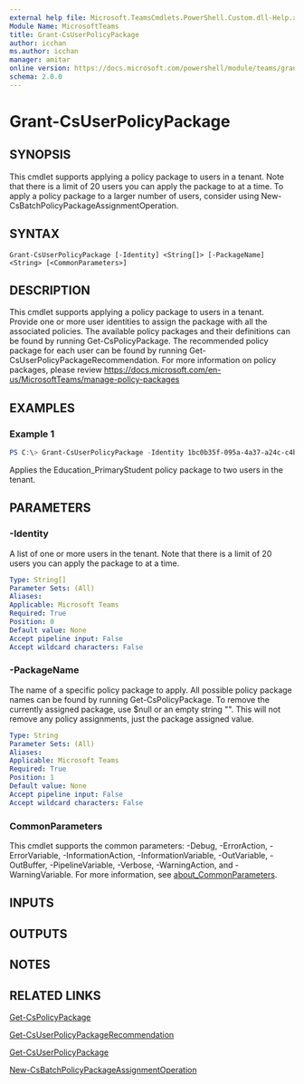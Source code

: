 ```yaml
---
external help file: Microsoft.TeamsCmdlets.PowerShell.Custom.dll-Help.xml
Module Name: MicrosoftTeams
title: Grant-CsUserPolicyPackage
author: icchan
ms.author: icchan
manager: amitar
online version: https://docs.microsoft.com/powershell/module/teams/grant-csuserpolicypackage
schema: 2.0.0
---
```


# Grant-CsUserPolicyPackage

## SYNOPSIS

This cmdlet supports applying a policy package to users in a tenant. Note that there is a limit of 20 users you can apply the package to at a time. To apply a policy package to a larger number of users, consider using New-CsBatchPolicyPackageAssignmentOperation.

## SYNTAX

```
Grant-CsUserPolicyPackage [-Identity] <String[]> [-PackageName] <String> [<CommonParameters>]
```

## DESCRIPTION

This cmdlet supports applying a policy package to users in a tenant. Provide one or more user identities to assign the package with all the associated policies. The available policy packages and their definitions can be found by running Get-CsPolicyPackage. The recommended policy package for each user can be found by running Get-CsUserPolicyPackageRecommendation.
For more information on policy packages, please review https://docs.microsoft.com/en-us/MicrosoftTeams/manage-policy-packages

## EXAMPLES

### Example 1
```powershell
PS C:\> Grant-CsUserPolicyPackage -Identity 1bc0b35f-095a-4a37-a24c-c4b6049816ab,johndoe@example.com -PackageName Education_PrimaryStudent
```

Applies the Education_PrimaryStudent policy package to two users in the tenant.

## PARAMETERS

### -Identity

A list of one or more users in the tenant. Note that there is a limit of 20 users you can apply the package to at a time.

```yaml
Type: String[]
Parameter Sets: (All)
Aliases:
Applicable: Microsoft Teams
Required: True
Position: 0
Default value: None
Accept pipeline input: False
Accept wildcard characters: False
```

### -PackageName

The name of a specific policy package to apply. All possible policy package names can be found by running Get-CsPolicyPackage. To remove the currently assigned package, use $null or an empty string "". This will not remove any policy assignments, just the package assigned value.

```yaml
Type: String
Parameter Sets: (All)
Aliases:
Applicable: Microsoft Teams
Required: True
Position: 1
Default value: None
Accept pipeline input: False
Accept wildcard characters: False
```

### CommonParameters
This cmdlet supports the common parameters: -Debug, -ErrorAction, -ErrorVariable, -InformationAction, -InformationVariable, -OutVariable, -OutBuffer, -PipelineVariable, -Verbose, -WarningAction, and -WarningVariable. For more information, see [about_CommonParameters](https://go.microsoft.com/fwlink/?LinkID=113216).

## INPUTS

## OUTPUTS

## NOTES

## RELATED LINKS

[Get-CsPolicyPackage](Get-CsPolicyPackage.md)

[Get-CsUserPolicyPackageRecommendation](Get-CsUserPolicyPackageRecommendation.md)

[Get-CsUserPolicyPackage](Get-CsUserPolicyPackage.md)

[New-CsBatchPolicyPackageAssignmentOperation](New-CsBatchPolicyPackageAssignmentOperation.md)